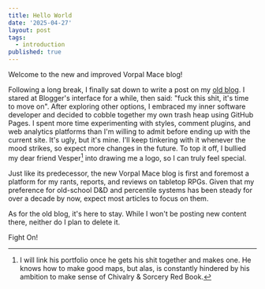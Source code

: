 ```yaml
---
title: Hello World
date: '2025-04-27'
layout: post
tags: 
  - introduction
published: true
---
```

Welcome to the new and improved Vorpal Mace blog!

Following a long break, I finally sat down to write a post on my [old blog](https://vorpalmace.blogspot.com/). I stared at Blogger's interface for a while, then said: "fuck this shit, it's time to move on". After exploring other options, I embraced my inner software developer and decided to cobble together my own trash heap using GitHub Pages. I spent more time experimenting with styles, comment plugins, and web analytics platforms than I'm willing to admit before ending up with the current site. It's ugly, but it's mine. I'll keep tinkering with it whenever the mood strikes, so expect more changes in the future. To top it off, I bullied my dear friend Vesper[^1] into drawing me a logo, so I can truly feel special.

Just like its predecessor, the new Vorpal Mace blog is first and foremost a platform for my rants, reports, and reviews on tabletop RPGs. Given that my preference for old-school D&D and percentile systems has been steady for over a decade by now, expect most articles to focus on them.

As for the old blog, it's here to stay. While I won't be posting new content there, neither do I plan to delete it.

Fight On!

[^1]: I will link his portfolio once he gets his shit together and makes one. He knows how to make good maps, but alas, is constantly hindered by his ambition to make sense of Chivalry & Sorcery Red Book.
